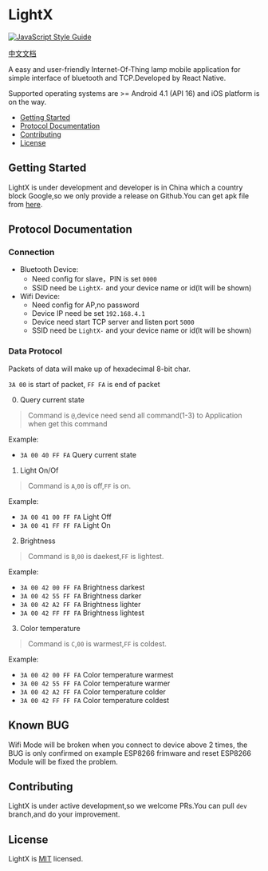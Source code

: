 # LightX

[![JavaScript Style Guide](https://cdn.rawgit.com/feross/standard/master/badge.svg)](https://github.com/feross/standard)

[中文文档](./README_zh.md)

A easy and user-friendly Internet-Of-Thing lamp mobile application for simple interface of bluetooth and TCP.Developed by React Native.

Supported operating systems are >= Android 4.1 (API 16) and iOS platform is on the way.

- [Getting Started](#getting-started)
- [Protocol Documentation](#protocol-documentation)
- [Contributing](#contributing)
- [License](#license)

## Getting Started

LightX is under development and developer is in China which a country block Google,so we only provide a release on Github.You can get apk file from [here](https://github.com/noahziheng/LightX/releases).

## Protocol Documentation

### Connection

 - Bluetooth Device:
    - Need config for slave，PIN is set `0000`
    - SSID need be `LightX-` and your device name or id(It will be shown)
 - Wifi Device:
    - Need config for AP,no password
    - Device IP need be set `192.168.4.1`
    - Device need start TCP server and listen port `5000`
    - SSID need be `LightX-` and your device name or id(It will be shown)

### Data Protocol

Packets of data will make up of hexadecimal 8-bit char.

`3A 00` is start of packet, `FF FA` is end of packet

0. Query current state

> Command is `@`,device need send all command(1-3) to Application when get this command

Example:
 - `3A 00 40 FF FA` Query current state

1. Light On/Of

> Command is `A`,`00` is off,`FF` is on.

Example:
 - `3A 00 41 00 FF FA` Light Off
 - `3A 00 41 FF FF FA` Light On

2. Brightness

> Command is `B`,`00` is daekest,`FF` is lightest.

Example:
 - `3A 00 42 00 FF FA`	Brightness darkest
 - `3A 00 42 55 FF FA`	Brightness darker
 - `3A 00 42 A2 FF FA`	Brightness lighter
 - `3A 00 42 FF FF FA`	Brightness lightest

3. Color temperature

> Command is `C`,`00` is warmest,`FF` is coldest.

Example:
 - `3A 00 42 00 FF FA`	Color temperature warmest
 - `3A 00 42 55 FF FA`	Color temperature warmer
 - `3A 00 42 A2 FF FA`	Color temperature colder
 - `3A 00 42 FF FF FA`	Color temperature coldest

## Known BUG

Wifi Mode will be broken when you connect to device above 2 times, the BUG is only confirmed on example ESP8266 frimware and reset ESP8266 Module will be fixed the problem.

## Contributing

LightX is under active development,so we welcome PRs.You can pull `dev` branch,and do your improvement.

## License

LightX is [MIT](./LICENSE) licensed.